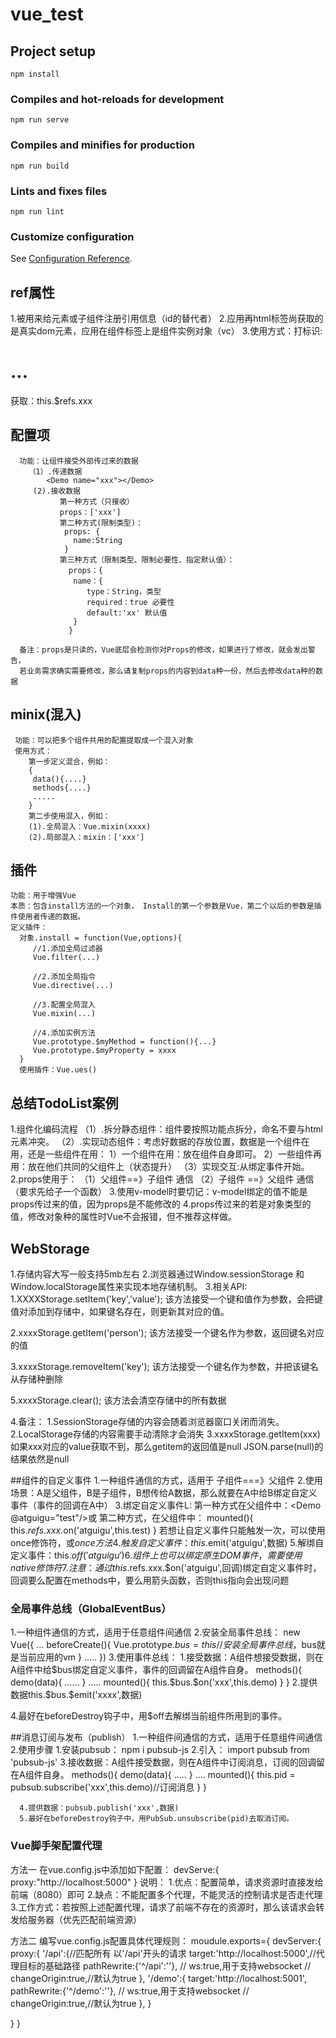 # vue_test

## Project setup
```
npm install
```

### Compiles and hot-reloads for development
```
npm run serve
```

### Compiles and minifies for production
```
npm run build
```

### Lints and fixes files
```
npm run lint
```

### Customize configuration
See [Configuration Reference](https://cli.vuejs.org/config/).


## ref属性
   1.被用来给元素或子组件注册引用信息（id的替代者）
   2.应用再html标签尚获取的是真实dom元素，应用在组件标签上是组件实例对象（vc）
   3.使用方式：打标识:<h1 ref="xxx">...</h1>
   获取：this.$refs.xxx

## 配置项
      功能：让组件接受外部传过来的数据
        （1）.传递数据
            <Demo name="xxx"></Demo>
         (2).接收数据
               第一种方式（只接收）
               props：['xxx']
               第二种方式(限制类型)：
                props: {
                  name:String
                }
               第三种方式（限制类型、限制必要性、指定默认值）：
                 props：{
                  name：{
                     type：String，类型
                     required：true 必要性
                     default:'xx' 默认值
                  }
                 }
      
      备注：props是只读的，Vue底层会检测你对Props的修改，如果进行了修改，就会发出警告，
      若业务需求确实需要修改，那么请复制props的内容到data种一份，然后去修改data种的数据

## minix(混入)
     功能：可以把多个组件共用的配置提取成一个混入对象
     使用方式：
        第一步定义混合，例如：
        {
         data(){....}
         methods{....}
         .....
        }
        第二步使用混入，例如：
        (1).全局混入：Vue.mixin(xxxx)
        (2).局部混入：mixin：['xxx']

## 插件 
    功能：用于增强Vue
    本质：包含install方法的一个对象， Install的第一个参数是Vue，第二个以后的参数是插件使用者传递的数据。
    定义插件：
      对象.install = function(Vue,options){
         //1.添加全局过滤器
         Vue.filter(...)

         //2.添加全局指令
         Vue.directive(...)

         //3.配置全局混入
         Vue.mixin(...)

         //4.添加实例方法
         Vue.prototype.$myMethod = function(){...}
         Vue.prototype.$myProperty = xxxx
      }
      使用插件：Vue.ues()

##  总结TodoList案例
   1.组件化编码流程
   （1）.拆分静态组件：组件要按照功能点拆分，命名不要与html元素冲突。
   （2）.实现动态组件：考虑好数据的存放位置，数据是一个组件在用，还是一些组件在用：
      1）一个组件在用：放在组件自身即可。
      2）一些组件再用：放在他们共同的父组件上（状态提升）
   （3）实现交互:从绑定事件开始。
   2.props使用于：
     （1）父组件==》子组件 通信
     （2）子组件 ==》父组件  通信（要求先给子一个函数）
   3.使用v-model时要切记：v-model绑定的值不能是props传过来的值，因为props是不能修改的
   4.props传过来的若是对象类型的值，修改对象种的属性时Vue不会报错，但不推荐这样做。

## WebStorage
1.存储内容大写一般支持5mb左右
2.浏览器通过Window.sessionStorage 和Window.localStorage属性来实现本地存储机制。
3.相关API:
  1.XXXXStorage.setItem('key','value');
    该方法接受一个键和值作为参数，会把键值对添加到存储中，如果键名存在，则更新其对应的值。

  2.xxxxStorage.getItem('person');
  该方法接受一个键名作为参数，返回键名对应的值
  
  3.xxxxStorage.removeItem('key');
  该方法接受一个键名作为参数，并把该键名从存储种删除

  5.xxxxStorage.clear();
  该方法会清空存储中的所有数据

  4.备注：
    1.SessionStorage存储的内容会随着浏览器窗口关闭而消失。
    2.LocalStorage存储的内容需要手动清除才会消失
    3.xxxxStorage.getItem(xxx)如果xxx对应的value获取不到，那么getitem的返回值是null
    JSON.parse(null)的结果依然是null

   
##组件的自定义事件
1.一种组件通信的方式，适用于 子组件===》父组件
2.使用场景：A是父组件，B是子组件，B想传给A数据，那么就要在A中给B绑定自定义事件（事件的回调在A中）
3.绑定自定义事件L:
         第一种方式在父组件中：<Demo @atguigu="test"/>或 <Demo v-on:atguigu="test"/>
         第二种方式，在父组件中：
                mounted(){
                  this.$refs.xxx.$on('atguigu',this.test)
                }
         若想让自定义事件只能触发一次，可以使用once修饰符，或$once方法
4.触发自定义事件：this.$emit('atguigu',数据)
5.解绑自定义事件：this.$off('atguigu')
6.组件上也可以绑定原生DOM事件，需要使用native修饰符
7.注意：通过this.$refs.xxx.$on('atguigu',回调)绑定自定义事件时，回调要么配置在methods中，要么用箭头函数，否则this指向会出现问题


### 全局事件总线（GlobalEventBus）
  1.一种组件通信的方式，适用于任意组件间通信
  2.安装全局事件总线：
  new Vue({
    ...
    beforeCreate(){
      Vue.prototype.$bus=this //安装全局事件总线，$bus就是当前应用的vm
    }
    .....
  })
  3.使用事件总线：
          1.接受数据：A组件想接受数据，则在A组件中给$bus绑定自定义事件，事件的回调留在A组件自身。
          methods(){
            demo(data){
              ......
            }
            .....
            mounted(){
              this.$bus.$on('xxx',this.demo)
            }
          }
          2.提供数据this.$bus.$emit('xxxx',数据)
        
  4.最好在beforeDestroy钩子中，用$off去解绑当前组件所用到的事件。

  ##消息订阅与发布（publish）
  1.一种组件间通信的方式，适用于任意组件间通信
  2.使用步骤
      1.安装pubsub： npm i pubsub-js
      2.引入： import pubsub from 'pubsub-js'
      3.接收数据：A组件接受数据，则在A组件中订阅消息，订阅的回调留在A组件自身。
         methods(){
          demo(data){
            .....
          }
          ....
          mounted(){
            this.pid = pubsub.subscribe('xxx',this.demo)//订阅消息
          }
         }
      
      4.提供数据：pubsub.publish('xxx',数据)
      5.最好在beforeDestroy钩子中，用PubSub.unsubscribe(pid)去取消订阅。

###  Vue脚手架配置代理
方法一
   在vue.config.js中添加如下配置：
     devServe:{
      proxy:"http://localhost:5000"
     }
  说明：
     1.优点：配置简单，请求资源时直接发给前端（8080）即可
     2.缺点：不能配置多个代理，不能灵活的控制请求是否走代理
     3.工作方式：若按照上述配置代理，请求了前端不存在的资源时，那么该请求会转发给服务器（优先匹配前端资源）

方法二
   编写vue.config.js配置具体代理规则：
   moudule.exports={
    devServer:{
    proxy:{
      '/api':{//匹配所有 以'/api'开头的请求
        target:'http://localhost:5000',//代理目标的基础路径
        pathRewrite:{'^/api':''},
        // ws:true,用于支持websocket
        // changeOrigin:true,//默认为true
      },
      '/demo':{
        target:'http://localhost:5001',
        pathRewrite:{'^/demo':''},
        // ws:true,用于支持websocket
        // changeOrigin:true,//默认为true
      },
    }
    
  }
   }